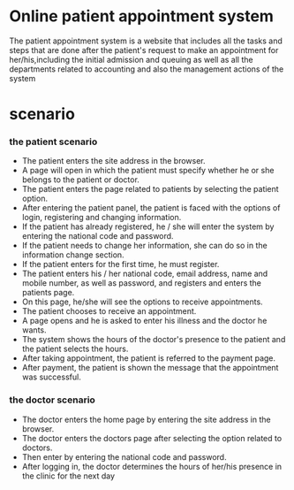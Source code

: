 # Online patient appointment system
The patient appointment system is a website that includes all the tasks and steps that are done after the patient's request to make an appointment for her/his,including the initial admission and queuing as well as all the departments related to accounting and also the management actions of the system

# scenario
### the patient scenario
- The patient enters the site address in the browser.
- A page will open in which the patient must specify whether he or she belongs to the patient or doctor.
- The patient enters the page related to patients by selecting the patient option.
- After entering the patient panel, the patient is faced with the options of login, registering and changing information.
- If the patient has already registered, he / she will enter the system by entering the national code and password.
- If the patient needs to change her information, she can do so in the information change section.
- If the patient enters for the first time, he must register.
- The patient enters his / her national code, email address, name and mobile number, as well as password, and registers and enters the patients page.
- On this page, he/she will see the options to receive appointments.
- The patient chooses to receive an appointment.
- A page opens and he is asked to enter his illness and the doctor he wants.
- The system shows the hours of the doctor's presence to the patient and the patient selects the hours.
- After taking appointment, the patient is referred to the payment page.
- After payment, the patient is shown the message that the appointment was successful.



### the doctor scenario
- The doctor enters the home page by entering the site address in the browser.
- The doctor enters the doctors page after selecting the option related to doctors.
- Then enter by entering the national code and password.
- After logging in, the doctor determines the hours of her/his presence in the clinic for the next day
